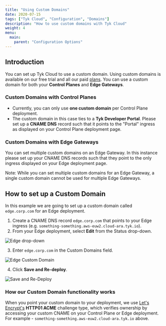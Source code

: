 ```yaml
---
title: "Using Custom Domains"
date: 2020-07-15
tags: ["Tyk Cloud", "Configuration", "Domains"]
description: "How to use custom domains with Tyk Cloud"
weight: 4
menu:
  main:
    parent: "Configuration Options"
---
```


## Introduction

You can set up Tyk Cloud to use a custom domain. Using custom domains is available on our free trial and all our paid [plans](https://tyk.io/price-comparison/). You can use a custom domain for both your **Control Planes** and **Edge Gateways**.

### Custom Domains with Control Planes

* Currently, you can only use **one custom domain** per Control Plane deployment.
* The custom domain in this case ties to a **Tyk Developer Portal**. Please set up a **CNAME DNS** record such that it points to the "Portal" ingress as displayed on your Control Plane deployment page.
  
### Custom Domains with Edge Gateways

You can set multiple custom domains on an Edge Gateway. In this instance please set up your CNAME DNS records such that they point to the only ingress displayed on your Edge deployment page.

Note: While you can set multiple custom domains for an Edge Gateway, a single custom domain cannot be used for multiple Edge Gateways.

## How to set up a Custom Domain

In this example we are going to set up a custom domain called `edge.corp.com` for an Edge deployment.

1. Create a CNAME DNS record `edge.corp.com` that points to your Edge ingress (e.g. `something-something.aws-euw2.cloud-ara.tyk.io`).
2. From your Edge deployment, select **Edit** from the Status drop-down.

![Edge drop-down](/img/2.10/edge-dropdown.png)

3. Enter `edge.corp.com` in the Custom Domains field.

![Edge Custom Domain](/img/2.10/edge_custom_domain.png)

4. Click **Save and Re-deploy**.

![Save and Re-Deploy](/img/2.10/save_redeploy.png)

### How our Custom Domain functionality works

When you point your custom domain to your deployment, we use [Let\'s Encrypt\'s](https://letsencrypt.org/docs/challenge-types/#http-01-challenge) **HTTP01 ACME**  challenge type, which verifies ownership by accessing your custom CNAME on your Control Plane or Edge deployment. For example - `something-something.aws-euw2.cloud-ara.tyk.io` above.
